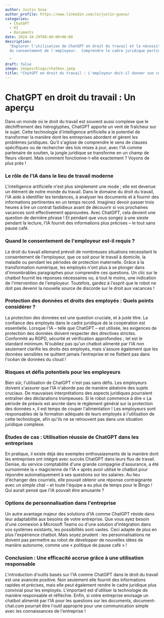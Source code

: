 ```yaml
---
author: Justin Güse
author_profile: https://www.linkedin.com/in/justin-guese/
categories:
  - ChatGPT
  - KI
  - Documents
date: 2024-10-29T08:40:00+06:00
description:
  "Explorer l'utilisation de ChatGPT en droit du travail et la nécessité
  du consentement de l'employeur.  Comprendre le cadre juridique pertinent.

  "
draft: false
image: images/blogs/chatbox.jpeg
title: "ChatGPT en droit du travail : L'employeur doit-il donner son consentement ?"
---
```


# ChatGPT en droit du travail : Un aperçu

Dans un monde où le droit du travail est souvent aussi complexe que le déchiffrement des hiéroglyphes, ChatGPT apporte un vent de fraîcheur sur le sujet. Cette technologie d'intelligence artificielle a le potentiel de transformer la manière dont les entreprises abordent et gèrent les problèmes juridiques. Qu'il s'agisse de comprendre le sens de clauses spécifiques ou de rechercher des lois mises à jour, avec l'IA comme partenaire de soutien, la jungle juridique se transforme en un champ de fleurs vibrant. Mais comment fonctionne-t-elle exactement ? Voyons de plus près !

### Le rôle de l'IA dans le lieu de travail moderne

L'intelligence artificielle n'est plus simplement une mode ; elle est devenue un élément de notre monde du travail. Dans le domaine du droit du travail, l'IA aide à identifier les tendances, à analyser les documents et à fournir des informations pertinentes en un temps record. Imaginez devoir passer trois heures à lire un contrat fastidieux avant de découvrir si vos prochaines vacances sont effectivement approuvées. Avec ChatGPT, cela devient une question de dernière phrase ! Et pendant que vous songez à une sieste pendant la lecture, l'IA fournit des informations plus précises – le tout sans pause café.

### Quand le consentement de l'employeur est-il requis ?

Le droit du travail allemand prévoit de nombreuses situations nécessitant le consentement de l'employeur, que ce soit pour le travail à domicile, la maladie ou pendant les périodes de protection maternelle. Grâce à la transformation numérique, les employés n'ont plus à se plonger dans d'innombrables paragraphes pour comprendre ces questions. Un clic sur le chatbot fournit les réponses nécessaires ou, à tout le moins, une indication de l'intervention de l'employeur. Toutefois, gardez à l'esprit que le robot ne doit pas devenir la nouvelle source de discorde sur le droit aux vacances !

### Protection des données et droits des employés : Quels points considérer ?

La protection des données est une question cruciale, et à juste titre. La confiance des employés dans le cadre juridique de la coopération est essentielle. Lorsque l'IA – telle que ChatGPT – est utilisée, les exigences de protection des données doivent respecter des directives strictes. Conformité au RGPD, sécurité et vérification approfondies ; tel est le standard minimum. N'oubliez pas qu'un chatbot alimenté par l'IA non seulement clarifie les droits des employés, mais s'assure également que les données sensibles ne quittent jamais l'entreprise et ne flottent pas dans l'océan de données du cloud !

### Risques et défis potentiels pour les employeurs

Bien sûr, l'utilisation de ChatGPT n'est pas sans défis. Les employeurs doivent s'assurer que l'IA n'aborde pas de manière aléatoire des sujets cruciaux. De mauvaises interprétations des aspects juridiques pourraient entraîner des déclarations trompeuses. Si le robot commence à dire « La période de préavis est ancrée dans le règlement général sur la protection des données », il est temps de couper l'alimentation ! Les employeurs sont responsables de la formation adéquate de leurs employés à l'utilisation de cette technologie, afin qu'ils ne se retrouvent pas dans une situation juridique complexe.

### Études de cas : Utilisation réussie de ChatGPT dans les entreprises

En pratique, il existe déjà des exemples enthousiasmants de la manière dont les entreprises ont intégré avec succès ChatGPT dans leurs flux de travail. Denise, du service comptabilité d'une grande compagnie d'assurance, a été surnommée la « magicienne de l'IA » après avoir utilisé le chatbot pour répondre automatiquement à ses questions sur les salaires. Au lieu d'échanger des courriels, elle pouvait obtenir une réponse contraignante avec un simple chat – et toute l'équipe a eu plus de temps pour le Bingo ! Qui aurait pensé que l'IA pouvait être amusante ?

### Options de personnalisation dans l'entreprise

Un autre avantage majeur des solutions d'IA comme ChatGPT réside dans leur adaptabilité aux besoins de votre entreprise. Que vous ayez besoin d'une connexion à Microsoft Teams ou d'une solution d'intégration dans vos systèmes existants, les possibilités sont vastes. Ceci adapte de plus en plus l'expérience chatbot. Mais soyez prudent : les personnalisations ne doivent pas permettre au robot de développer de nouvelles idées de manière autonome, comme une « politique de pause café » !

### Conclusion : Une efficacité accrue grâce à une utilisation responsable

L'introduction d'outils basés sur l'IA comme ChatGPT dans le droit du travail est une avancée positive. Non seulement elle fournit des informations rapides et précises, mais elle peut également rendre le cadre juridique plus convivial pour les employés. L'important est d'utiliser la technologie de manière responsable et réfléchie. Enfin, si votre entreprise envisage un chatbot alimenté par l'IA pour les questions sur les documents, document-chat.com pourrait être l'outil approprié pour une communication simple avec les connaissances de l'entreprise !
